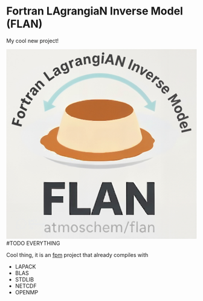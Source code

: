# Fortran LAgrangiaN Inverse Model (FLAN)
My cool new project!


![](figs/logo.jpg)
#TODO EVERYTHING

Cool thing, it is an [fpm](https://fpm.fortran-lang.org/index.html) project that already compiles with

- LAPACK
- BLAS
- STDLIB
- NETCDF
- OPENMP


